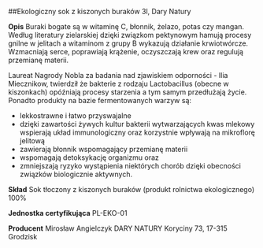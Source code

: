 ##Ekologiczny sok z kiszonych buraków 3l, Dary Natury

**Opis** Buraki bogate są w witaminę C, błonnik, żelazo, potas czy mangan. Według literatury zielarskiej dzięki związkom pektynowym hamują procesy gnilne w jelitach a witaminom z grupy B wykazują działanie krwiotwórcze. Wzmacniają serce, poprawiają krążenie, oczyszczają krew oraz regulują przemianę materii.

Laureat Nagrody Nobla za badania nad zjawiskiem odporności - Ilia Miecznikow, twierdził że bakterie z rodzaju Lactobacillus (obecne w kiszonkach) opóźniają procesy starzenia a tym samym przedłużają życie.
Ponadto produkty na bazie fermentowanych warzyw są:
- lekkostrawne i łatwo przyswajalne 
- dzięki zawartości żywych kultur bakterii wytwarzających kwas mlekowy wspierają układ immunologiczny oraz korzystnie wpływają na mikroflorę jelitową
- zawierają błonnik wspomagający przemianę materii 
- wspomagają detoksykację organizmu oraz
- zmniejszają ryzyko wystąpienia niektórych chorób dzięki obecności związków biologicznie aktywnych.

**Skład** Sok tłoczony z kiszonych buraków (produkt rolnictwa ekologicznego) 100%

**Jednostka certyfikująca** PL-EKO-01

**Producent** Mirosław Angielczyk DARY NATURY
Koryciny 73, 17-315 Grodzisk